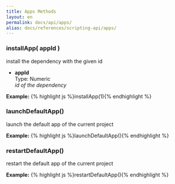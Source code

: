 ```yaml
---
title: Apps Methods
layout: en
permalink: docs/api/apps/
alias: docs/references/scripting-api/apps/
---
```


<h3 id="install">installApp( appId )</h3>
<p>install the dependency with the given id</p>
<p><ul>
	<li>
		<strong>appId</strong>
		<div>Type: Numeric</div>
		<em>id of the dependency</em>
	</li>
</ul></p>
<p>
<strong>Example:</strong>
{% highlight js %}installApp(1){% endhighlight %}
</p>

<h3 id="launch">launchDefaultApp()</h3>
<p>launch the default app of the current project</p>
<strong>Example:</strong>
{% highlight js %}launchDefaultApp(){% endhighlight %}
</p>

<h3 id="restart">restartDefaultApp()</h3>
<p>restart the default app of the current project</p>
<strong>Example:</strong>
{% highlight js %}restartDefaultApp(){% endhighlight %}
</p>
